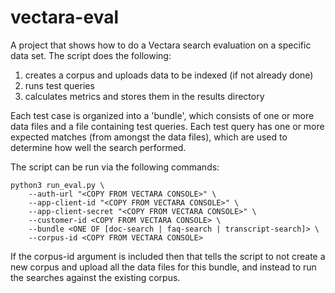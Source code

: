 # vectara-eval
A project that shows how to do a Vectara search evaluation on a specific data set. The script does the following:
1. creates a corpus and uploads data to be indexed (if not already done)
2. runs test queries
3. calculates metrics and stores them in the results directory

Each test case is organized into a 'bundle', which consists of one or more data files and a file containing test queries. Each test query has one or more expected matches (from amongst the data files), which are used to determine how well the search performed.

The script can be run via the following commands:
```
python3 run_eval.py \
    --auth-url "<COPY FROM VECTARA CONSOLE>" \
    --app-client-id "<COPY FROM VECTARA CONSOLE>" \
    --app-client-secret "<COPY FROM VECTARA CONSOLE>" \
    --customer-id <COPY FROM VECTARA CONSOLE> \
    --bundle <ONE OF [doc-search | faq-search | transcript-search]> \
    --corpus-id <COPY FROM VECTARA CONSOLE>
```

If the corpus-id argument is included then that tells the script to not create a new corpus and upload all the data files for this bundle, and instead to run the searches against the existing corpus.
